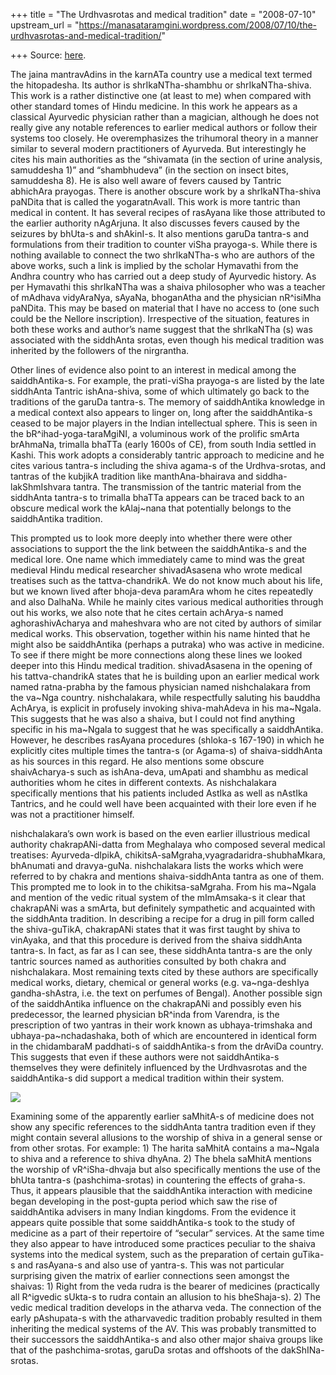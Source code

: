 +++
title = "The Urdhvasrotas and medical tradition"
date = "2008-07-10"
upstream_url = "https://manasataramgini.wordpress.com/2008/07/10/the-urdhvasrotas-and-medical-tradition/"

+++
Source: [here](https://manasataramgini.wordpress.com/2008/07/10/the-urdhvasrotas-and-medical-tradition/).

The jaina mantravAdins in the karnATa country use a medical text termed
the hitopadesha. Its author is shrIkaNTha-shambhu or shrIkaNTha-shiva.
This work is a rather distinctive one (at least to me) when compared
with other standard tomes of Hindu medicine. In this work he appears as
a classical Ayurvedic physician rather than a magician, although he does
not really give any notable references to earlier medical authors or
follow their systems too closely. He overemphasizes the trihumoral
theory in a manner similar to several modern practitioners of Ayurveda.
But interestingly he cites his main authorities as the “shivamata (in
the section of urine analysis, samuddesha 1)” and “shambhudeva” (in the
section on insect bites, samuddesha 8). He is also well aware of fevers
caused by Tantric abhichAra prayogas. There is another obscure work by a
shrIkaNTha-shiva paNDita that is called the yogaratnAvalI. This work is
more tantric than medical in content. It has several recipes of rasAyana
like those attributed to the earlier authority nAgArjuna. It also
discusses fevers caused by the seizures by bhUta-s and shAkinI-s. It
also mentions garuDa tantra-s and formulations from their tradition to
counter viSha prayoga-s. While there is nothing available to connect the
two shrIkaNTha-s who are authors of the above works, such a link is
implied by the scholar Hymavathi from the Andhra country who has carried
out a deep study of Ayurvedic history. As per Hymavathi this shrIkaNTha
was a shaiva philosopher who was a teacher of mAdhava vidyAraNya,
sAyaNa, bhoganAtha and the physician nR^isiMha paNDita. This may be
based on material that I have no access to (one such could be the
Nellore inscription). Irrespective of the situation, features in both
these works and author’s name suggest that the shrIkaNTha (s) was
associated with the siddhAnta srotas, even though his medical tradition
was inherited by the followers of the nirgrantha.

Other lines of evidence also point to an interest in medical among the
saiddhAntika-s. For example, the prati-viSha prayoga-s are listed by the
late siddhAnta Tantric ishAna-shiva, some of which ultimately go back to
the traditions of the garuDa tantra-s. The memory of saiddhAntika
knowledge in a medical context also appears to linger on, long after the
saiddhAntika-s ceased to be major players in the Indian intellectual
sphere. This is seen in the bR^ihad-yoga-taraMgiNI, a voluminous work of
the prolific smArta brAhmaNa, trimalla bhaTTa (early 1600s of CE), from
south India settled in Kashi. This work adopts a considerably tantric
approach to medicine and he cites various tantra-s including the shiva
agama-s of the Urdhva-srotas, and tantras of the kubjikA tradition like
manthAna-bhairava and siddha-lakShmIshvara tantra. The transmission of
the tantric material from the siddhAnta tantra-s to trimalla bhaTTa
appears can be traced back to an obscure medical work the kAlaj\~nana
that potentially belongs to the saiddhAntika tradition.

This prompted us to look more deeply into whether there were other
associations to support the the link between the saiddhAntika-s and the
medical lore. One name which immediately came to mind was the great
medieval Hindu medical researcher shivadAsasena who wrote medical
treatises such as the tattva-chandrikA. We do not know much about his
life, but we known lived after bhoja-deva paramAra whom he cites
repeatedly and also DalhaNa. While he mainly cites various medical
authorities through out his works, we also note that he cites certain
achArya-s named aghorashivAcharya and maheshvara who are not cited by
authors of similar medical works. This observation, together within his
name hinted that he might also be saiddhAntika (perhaps a putraka) who
was active in medicine. To see if there might be more connections along
these lines we looked deeper into this Hindu medical tradition.
shivadAsasena in the opening of his tattva-chandrikA states that he is
building upon an earlier medical work named ratna-prabha by the famous
physician named nishchalakara from the va\~Nga country. nishchalakara,
while respectfully saluting his bauddha AchArya, is explicit in
profusely invoking shiva-mahAdeva in his ma\~Ngala. This suggests that
he was also a shaiva, but I could not find anything specific in his
ma\~Ngala to suggest that he was specifically a saiddhAntika. However,
he describes rasAyana procedures (shloka-s 167-190) in which he
explicitly cites multiple times the tantra-s (or Agama-s) of
shaiva-siddhAnta as his sources in this regard. He also mentions some
obscure shaivAcharya-s such as ishAna-deva, umApati and shambhu as
medical authorities whom he cites in different contexts. As
nishchalakara specifically mentions that his patients included AstIka as
well as nAstIka Tantrics, and he could well have been acquainted with
their lore even if he was not a practitioner himself.

nishchalakara’s own work is based on the even earlier illustrious
medical authority chakrapANi-datta from Meghalaya who composed several
medical treatises: Ayurveda-dIpikA,
chikitsA-saMgraha,vyagradaridra-shubhaMkara, bhAnumati and dravya-guNa.
nishchalakara lists the works which were referred to by chakra and
mentions shaiva-siddhAnta tantra as one of them. This prompted me to
look in to the chikitsa-saMgraha. From his ma\~Ngala and mention of the
vedic ritual system of the mImAmsaka-s it clear that chakrapANi was a
smArta, but definitely sympathetic and acquainted with the siddhAnta
tradition. In describing a recipe for a drug in pill form called the
shiva-guTikA, chakrapANi states that it was first taught by shiva to
vinAyaka, and that this procedure is derived from the shaiva siddhAnta
tantra-s. In fact, as far as I can see, these siddhAnta tantra-s are the
only tantric sources named as authorities consulted by both chakra and
nishchalakara. Most remaining texts cited by these authors are
specifically medical works, dietary, chemical or general works (e.g.
va\~nga-deshIya gandha-shAstra, i.e. the text on perfumes of Bengal).
Another possible sign of the saiddhAntika influence on the chakrapANi
and possibly even his predecessor, the learned physician bR^inda from
Varendra, is the prescription of two yantras in their work known as
ubhaya-trimshaka and ubhaya-pa\~nchadashaka, both of which are
encountered in identical form in the chidambaraM paddhati-s of
saiddhAntika-s from the drAviDa country. This suggests that even if
these authors were not saiddhAntika-s themselves they were definitely
influenced by the Urdhvasrotas and the saiddhAntika-s did support a
medical tradition within their system.

[![](https://manasataramgini.files.wordpress.com/2008/07/ubhaya_yantras1.png?w=300&h=176)](https://manasataramgini.files.wordpress.com/2008/07/ubhaya_yantras1.png)

Examining some of the apparently earlier saMhitA-s of medicine does not
show any specific references to the siddhAnta tantra tradition even if
they might contain several allusions to the worship of shiva in a
general sense or from other srotas. For example: 1) The harita saMhitA
contains a ma\~Ngala to shiva and a reference to shiva dhyAna. 2) The
bhela saMhitA mentions the worship of vR^iSha-dhvaja but also
specifically mentions the use of the bhUta tantra-s (pashchima-srotas)
in countering the effects of graha-s. Thus, it appears plausible that
the saiddhAntika interaction with medicine began developing in the
post-gupta period which saw the rise of saiddhAntika advisers in many
Indian kingdoms. From the evidence it appears quite possible that some
saiddhAntika-s took to the study of medicine as a part of their
repertoire of “secular” services. At the same time they also appear to
have introduced some practices peculiar to the shaiva systems into the
medical system, such as the preparation of certain guTika-s and
rasAyana-s and also use of yantra-s. This was not particular surprising
given the matrix of earlier connections seen amongst the shaivas: 1)
Right from the veda rudra is the bearer of medicines (practically all
R^igvedic sUkta-s to rudra contain an allusion to his bheShaja-s). 2)
The vedic medical tradition develops in the atharva veda. The connection
of the early pAshupata-s with the atharvavedic tradition probably
resulted in them inheriting the medical systems of the AV. This was
probably transmitted to their successors the saiddhAntika-s and also
other major shaiva groups like that of the pashchima-srotas, garuDa
srotas and offshoots of the dakShINa-srotas.

